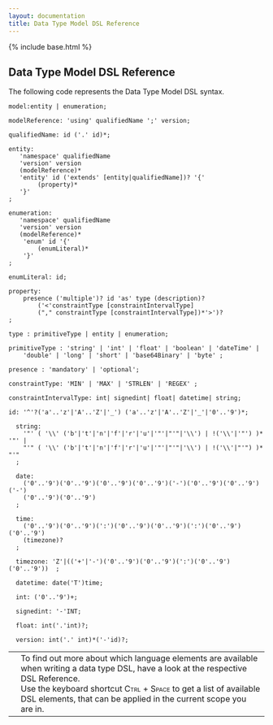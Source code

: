 ```yaml
---
layout: documentation
title: Data Type Model DSL Reference
---
```

{% include base.html %}
## Data Type Model DSL Reference

The following code represents the Data Type Model DSL syntax.

	model:entity | enumeration;

	modelReference: 'using' qualifiedName ';' version;

	qualifiedName: id ('.' id)*;

    entity:
	   'namespace' qualifiedName
	   'version' version
	   (modelReference)*
	   'entity' id ('extends' [entity|qualifiedName])? '{'
        	(property)*
       '}'
    ;

	enumeration:
	   'namespace' qualifiedName
	   'version' version
	   (modelReference)*
		'enum' id '{'
        	(enumLiteral)*
		'}'
	;

    enumLiteral: id;

	property:
	    presence ('multiple')? id 'as' type (description)?
            ('<'constraintType [constraintIntervalType]
            ("," constraintType [constraintIntervalType])*'>')?
	;

	type : primitiveType | entity | enumeration;  

	primitiveType : 'string' | 'int' | 'float' | 'boolean' | 'dateTime' |
        'double' | 'long' | 'short' | 'base64Binary' | 'byte' ;

	presence : 'mandatory' | 'optional';

	constraintType: 'MIN' | 'MAX' | 'STRLEN' | 'REGEX' ;

	constraintIntervalType: int| signedint| float| datetime| string;

    id: '^'?('a'..'z'|'A'..'Z'|'_') ('a'..'z'|'A'..'Z'|'_'|'0'..'9')*;

	  string:  
	    '"' ( '\\' ('b'|'t'|'n'|'f'|'r'|'u'|'"'|"'"|'\\') | !('\\'|'"') )* '"' |
	    "'" ( '\\' ('b'|'t'|'n'|'f'|'r'|'u'|'"'|"'"|'\\') | !('\\'|"'") )* "'"
	  ;

	  date:  
	    ('0'..'9')('0'..'9')('0'..'9')('0'..'9')('-')('0'..'9')('0'..'9')('-')
	    ('0'..'9')('0'..'9')  
	  ;

	  time:  
	    ('0'..'9')('0'..'9')(':')('0'..'9')('0'..'9')(':')('0'..'9')('0'..'9')
	    (timezone)?  
	  ;

	  timezone: 'Z'|(('+'|'-')('0'..'9')('0'..'9')(':')('0'..'9')('0'..'9'))  ;

	  datetime: date('T')time;

	  int: ('0'..'9')+;

	  signedint: '-'INT;

	  float: int('.'int)?;

	  version: int('.' int)*('-'id)?;


<table class="table table-bordered">
	<tbody>
  <tr>
    <td><i class="fa fa-info-circle info-note"></td>
    <td>To find out more about which language elements are available when writing a data type DSL, have a look at the respective DSL Reference. </br>
    Use the keyboard shortcut <span style="font-variant:small-caps;">Ctrl + Space</span> to get a list of available DSL elements, that can be applied in the current scope you are in.</td>
  </tr>
	</tbody>
</table>
